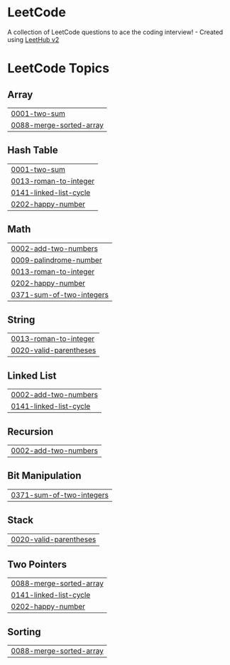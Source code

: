 # LeetCode
A collection of LeetCode questions to ace the coding interview! - Created using [LeetHub v2](https://github.com/arunbhardwaj/LeetHub-2.0)

<!---LeetCode Topics Start-->
# LeetCode Topics
## Array
|  |
| ------- |
| [0001-two-sum](https://github.com/KasperBarzenji/LeetCode/tree/master/0001-two-sum) |
| [0088-merge-sorted-array](https://github.com/KasperBarzenji/LeetCode/tree/master/0088-merge-sorted-array) |
## Hash Table
|  |
| ------- |
| [0001-two-sum](https://github.com/KasperBarzenji/LeetCode/tree/master/0001-two-sum) |
| [0013-roman-to-integer](https://github.com/KasperBarzenji/LeetCode/tree/master/0013-roman-to-integer) |
| [0141-linked-list-cycle](https://github.com/KasperBarzenji/LeetCode/tree/master/0141-linked-list-cycle) |
| [0202-happy-number](https://github.com/KasperBarzenji/LeetCode/tree/master/0202-happy-number) |
## Math
|  |
| ------- |
| [0002-add-two-numbers](https://github.com/KasperBarzenji/LeetCode/tree/master/0002-add-two-numbers) |
| [0009-palindrome-number](https://github.com/KasperBarzenji/LeetCode/tree/master/0009-palindrome-number) |
| [0013-roman-to-integer](https://github.com/KasperBarzenji/LeetCode/tree/master/0013-roman-to-integer) |
| [0202-happy-number](https://github.com/KasperBarzenji/LeetCode/tree/master/0202-happy-number) |
| [0371-sum-of-two-integers](https://github.com/KasperBarzenji/LeetCode/tree/master/0371-sum-of-two-integers) |
## String
|  |
| ------- |
| [0013-roman-to-integer](https://github.com/KasperBarzenji/LeetCode/tree/master/0013-roman-to-integer) |
| [0020-valid-parentheses](https://github.com/KasperBarzenji/LeetCode/tree/master/0020-valid-parentheses) |
## Linked List
|  |
| ------- |
| [0002-add-two-numbers](https://github.com/KasperBarzenji/LeetCode/tree/master/0002-add-two-numbers) |
| [0141-linked-list-cycle](https://github.com/KasperBarzenji/LeetCode/tree/master/0141-linked-list-cycle) |
## Recursion
|  |
| ------- |
| [0002-add-two-numbers](https://github.com/KasperBarzenji/LeetCode/tree/master/0002-add-two-numbers) |
## Bit Manipulation
|  |
| ------- |
| [0371-sum-of-two-integers](https://github.com/KasperBarzenji/LeetCode/tree/master/0371-sum-of-two-integers) |
## Stack
|  |
| ------- |
| [0020-valid-parentheses](https://github.com/KasperBarzenji/LeetCode/tree/master/0020-valid-parentheses) |
## Two Pointers
|  |
| ------- |
| [0088-merge-sorted-array](https://github.com/KasperBarzenji/LeetCode/tree/master/0088-merge-sorted-array) |
| [0141-linked-list-cycle](https://github.com/KasperBarzenji/LeetCode/tree/master/0141-linked-list-cycle) |
| [0202-happy-number](https://github.com/KasperBarzenji/LeetCode/tree/master/0202-happy-number) |
## Sorting
|  |
| ------- |
| [0088-merge-sorted-array](https://github.com/KasperBarzenji/LeetCode/tree/master/0088-merge-sorted-array) |
<!---LeetCode Topics End-->
